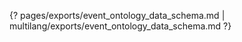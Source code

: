 {? pages/exports/event_ontology_data_schema.md | multilang/exports/event_ontology_data_schema.md ?}
